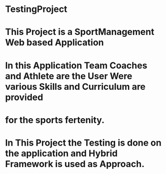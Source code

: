 # TestingProject
# This Project is a SportManagement Web based Application 
# In this Application Team Coaches and Athlete are the User Were various Skills and Curriculum are provided
# for the sports fertenity.
# In This Project the Testing is done on the application and Hybrid Framework is used as Approach.
